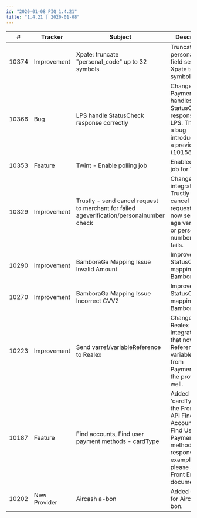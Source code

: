 ```yaml
--- 
id: "2020-01-08_PIQ_1.4.21"
title: "1.4.21 | 2020-01-08"
--- 
```



| #     | Tracker     | Subject                                                                          | Description                                                                                                                                              |
|-------|-------------|----------------------------------------------------------------------------------|----------------------------------------------------------------------------------------------------------------------------------------------------------|
| 10374 | Improvement | Xpate: truncate   "personal_code" up to 32 symbols                               | Truncated   the personal_code field sent to Xpate to 32 symbols.                                                                                         |
| 10366 | Bug         | LPS handle StatusCheck response correctly                                        | Changed how PaymentIQ handles   StatusCheck responses for LPS. This fixes a bug introduced with a previous   fix (10158).                                |
| 10353 | Feature     | Twint - Enable   polling job                                                     | Enabled   polling job for Twint.                                                                                                                         |
| 10329 | Improvement | Trustly - send cancel request to merchant for failed ageverification/personalnumber check | Changed integration with Trustly so that   cancel requests are now sent when age verification or personal number check   fails.                          |
| 10290 | Improvement | BamboraGa   Mapping Issue Invalid Amount                                         | Improved   StatusCode mapping for BamboraGa.                                                                                                             |
| 10270 | Improvement | BamboraGa Mapping Issue Incorrect CVV2                                           | Improved StatusCode mapping for   BamboraGa.                                                                                                             |
| 10223 | Improvement | Send   varref/variableReference to Realex                                        | Changed   Realex integration so that now the Reference variable is sent from PaymentIQ   to the provider as well.                                        |
| 10187 | Feature     | Find accounts, Find user payment methods -  cardType                             | Added 'cardType' to the FrontEnd API   Find Accounts and Find User Payment methods response. For examples, please   see the Front End API documentation. |
| 10202 | New Provider | Aircash a-bon                                                                   | Added support for Aircash a-bon.  |